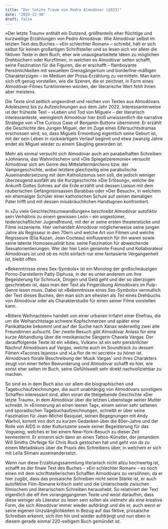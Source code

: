 ```yaml
---
title: "Der letzte Traum von Pedro Almodóvar (2023)"
date: "2024-12-30"
draft: false
---
```


»Der letzte Traum« enthält ein Dutzend, größtenteils eher flüchtige und kurzweilige Erzählungen von Pedro Almodóvar. Wie Almodóvar selbst im letzten Text des Buches – »Ein schlechter Roman« – schreibt, hält er sich selbst für keinen großartigen Schriftsteller und so lesen sich vor allem die fiktiven Texte in dem Buch, eher wie unausgearbeitete Ideen zu möglichen Drehbüchern oder Kurzfilmen, in welchen es Almodóvar selten schafft, seine Faszination für die Figuren, die er erschafft – flamboyante Persönlichkeiten mit sexuellem Grenzgängertum und borderline-mäßigen Charakterzügen – im Medium der Prosa-Erzählung zu vermitteln. Man kann sich oft genug vorstellen, wie die Szenen, die er zeichnet, in Form eines Almodóvar-Filmes funktionieren würden, der literarische Wert fehlt ihnen aber meistens.

Die Texte sind zeitlich ungeordnet und reichen von Texten aus Almodóvars Adoleszenz bis zu Aufzeichnungen aus dem Jahr 2022.
Interessanterweise ist der früheste Text – »Leben und Tod von Miguel« – der literarisch interessanteste, wenngleich Almodóvar hier bloß unwissentlich die narrative Strategie von »The Curious Case of Benjamin Button« übernimmt: Er erzählt die Geschichte des Jungen Miguel, der im Zuge eines Eifersuchtsdramas erschossen wird, so, dass Miguels Ermordung eigentlich seine Geburt ist, mit der sein Leben in rückwärtigem Verlauf beginnt und etwa zwanzig Jahre endet als Miguel wieder zu einem Säugling geworden ist.

Mehr als einmal versucht sich Almodóvar auch am parabelhaften Schreiben: »Johnanna, das Wahnröschen« und »Die Spiegelzeremonie« versucht Almodóvar sich am Genre des Mittelaltermärchens bzw. der Vampirgeschichte, wobei letztere gleichzeitig eine parabolische Auseinandersetzung mit dem Katholizismus sein soll, die jedoch weniger überzeugend ausfällt als die Kurzgeschichte »Die Erlösung«, welche die Ankunft Gottes Sohnes auf die Erde erzählt und dessen Liaison mit dem räuberischen Gefängnisinsassen Barabbas oder »Der Besuch«, in welchem ein ehemaliger Schüler einer katholischen Schule auf seinen damaligen Pater trifft und mit dessen missbräuchlichen Handlugnen konfrontiert.

In »Zu viele Geschlechtsumwandlungen« beschreibt Almodóvar autofiktiv sein Verhältnis zu einem gewissen León – ein ungestümer, leidenschaftlicher Jugendfreund, mit der er seine ersten theaterstücke und Filme inszenierte. Hier verhandelt Almodóvar möglicherweise seine jungen Jahre als Regisseur in den 70ern und welche Art von Filmen und welche Regisseure (Elia Kazan, Jean Cocteau) einflussreich für ihn waren sowie seine latente Homosexualität bzw. seine Faszination für abweichende Sexualorientierungen. Wer der hier León genannte Freund und Kollaborateur Almodóvars ist und ob es nicht einfach nur eine fantasierte Vergangenheit ist, bleibt offen.

»Bekenntnisse eines Sex-Symbols« ist ein Monolog der großschnäuzigen Porno-Darstellerin Patty Diphusa, in der es unter anderem um ihre Begeisterung für Schmuck, Drogen und Geld geht und der so überzogen geschrieben ist, dass man den Text als Fingerübung Almodóvars im Pulp-Genre lesen muss. Dabei ist »Bekenntnisse eines Sex-Symbols« vermutlich der Text dieses Buches, den man sich am ehesten als Teil eines Drehbuchs von Almodóvar oder als Charakterstudie für einen seiner Filme vorstellen kann.

»Bittere Weihnachten« handelt von einer urbanen Irrfahrt einer Ehefrau, die um die Weihanchtstage schwere Kopfschmerzen und später eine Panikattacke bekommt und auf der Suche nach Xanax widerwillig zwei alte Freundinnen aufsucht. Der zweite Besuch gibt Almodóvar Anlass für eine kurze Abhandlung über die mexikanische Sängerin Chavela Vargas. Der darauffolgende Texte ist ein »Adieu, Vulkan« ist ein sehr persönlicher Nachruf Almodóvars auf Vargas, welche auch im Soundtrack zu dessen Filmen »Tacones lejanos« und »La flor de mi secreto« zu hören ist. Almodóvars florale Beschreibung der Musik Vargas' und ihres Charakters zeugt von einer tiefen Bewunderung und Almodóvar schafft es hier, wie sonst eher selten im Buch, seine Gefühlswelt sehr direkt nachvollziehbar zu machen.

So sind es in dem Buch also vor allem die biographischen und Tagebuchaufzeichnungen, die auch unabhängig von Almodóvars sonstigem Schaffen interessant sind, allen voran die titelgebende Geschichte »Der letzte Traum«, in dem Almodóvar über die letzten Lebenstage seiner Mutter schreibt. In »Erinnerung an einen leeren Tag«, einem seiner sehr seltenen und sporadischen Tagebuchaufzeichnungen, schreibt er über seine Faszination für Jean-Michel Basquiat, seinen Begegnungen mit Andy Warhol, kommt von dort zu kurzen Gedanken über die 80er-Jahre und der Rolle von AIDS in dder Kulturszene sowie seiner Begeisterung für das Vogueing, welches er bei einem New-York-Besuch zu dieser Zeit kennenlernt. Er erinenrt sich dann an einen Tattoo-Künstler, der jemandem Will Smiths Ohrfeige für Chris Rock gestochen hat und geht von da zu einem Metadiskurs über die Praxis des Schreibens über, in welchem er sich mit Leïla Slimani auseinandersetzt.

Wenn nun diese Erzählungssammlung literarisch nicht allzu hochwertig ist, schafft es der finale Text des Buches – »Ein schlechter Roman« – es noch einen mit dem schriftstellerischen Schaffen Almodóvars zu versöhnen, da er hier zugibt, dass das prosaische Schreiben nicht seine Stärke ist, er auch autofiktive Film-Romane kritisch sieht und die Unterschiede zwischen filmischem und literarischem Schreiben heraushebt. So relativiert der Text eigentlich die elf ihm vorangegangenen Texte und weist daraufhin, dass diese weniger als Literatur zu lesen sein sollen als vielmehr als eine kreative Form, die sich Almodóvar immer wieder aufdrängt und die er, auch wenn er seine eigenen Unzulänglichkeiten in Bezug auf das fiktive, prosaische Schreiben erkennt, sich ihm hin und wieder aufdrängt und nun eben in diesem gerade einmal 220-seitigem Buch gemündet ist.
